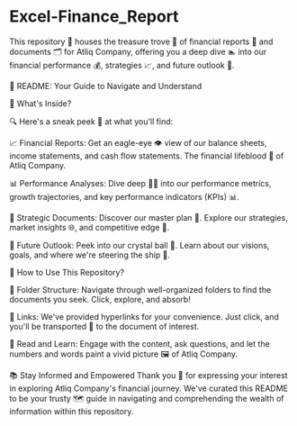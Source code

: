 # Excel-Finance_Report


This repository 📁 houses the treasure trove 🌟 of financial reports 📄 and documents 🗂️ for Atliq Company, offering you a deep dive 🏊 into our financial performance 💰, strategies 📈, and future outlook 🔮.

📌 README: Your Guide to Navigate and Understand

💼 What's Inside?

🔍 Here's a sneak peek 👀 at what you'll find:

📈 Financial Reports: Get an eagle-eye 👁️ view of our balance sheets, income statements, and cash flow statements. The financial lifeblood 💉 of Atliq Company.

📊 Performance Analyses: Dive deep 🏊‍♂️ into our performance metrics, growth trajectories, and key performance indicators (KPIs) 📊.

🚀 Strategic Documents: Discover our master plan 📜. Explore our strategies, market insights 🌐, and competitive edge 🔪.

🔮 Future Outlook: Peek into our crystal ball 🔮. Learn about our visions, goals, and where we're steering the ship 🚢.

🔖 How to Use This Repository?

📂 Folder Structure: Navigate through well-organized folders to find the documents you seek. Click, explore, and absorb!

🔗 Links: We've provided hyperlinks for your convenience. Just click, and you'll be transported 🚀 to the document of interest.

📖 Read and Learn: Engage with the content, ask questions, and let the numbers and words paint a vivid picture 🖼️ of Atliq Company.

📚 Stay Informed and Empowered
Thank you 🙏 for expressing your interest in exploring Atliq Company's financial journey. We've curated this README to be your trusty 🗺️ guide in navigating and comprehending the wealth of information within this repository.

